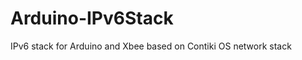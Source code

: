 Arduino-IPv6Stack
=================

IPv6 stack for Arduino and Xbee based on Contiki OS network stack